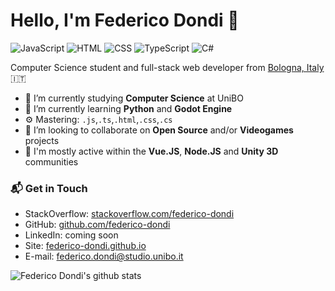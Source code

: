 # Hello, I'm Federico Dondi 👋

![JavaScript](https://img.shields.io/badge/JavaScript-Expert-yellow)
![HTML](https://img.shields.io/badge/HTML-Expert-orange)
![CSS](https://img.shields.io/badge/CSS-Expert-blue)
![TypeScript](https://img.shields.io/badge/TypeScript-Intermediate-lightgrey)
![C#](https://img.shields.io/badge/CSharp-Intermediate-green)

Computer Science student and full-stack web developer from [Bologna, Italy](https://g.page/Due-Torri-Bologna?share) 🇮🇹

- 🔭 I’m currently studying **Computer Science** at UniBO
- 🌱 I’m currently learning **Python** and **Godot Engine**
- ⚙️ Mastering: `.js`,`.ts`,`.html`,`.css`,`.cs`
- 👯 I’m looking to collaborate on **Open Source** and/or **Videogames** projects
- 💬 I'm mostly active within the **Vue.JS**, **Node.JS** and **Unity 3D** communities

### 📬 Get in Touch

- StackOverflow: [stackoverflow.com/federico-dondi][1]
- GitHub: [github.com/federico-dondi][2]
- LinkedIn: coming soon
- Site: [federico-dondi.github.io][3]
- E-mail: federico.dondi@studio.unibo.it

![Federico Dondi's github stats](https://github-readme-stats.vercel.app/api?username=federico-dondi&show_icons=true&hide_border=true)

[1]: https://stackoverflow.com/users/13278024/federico-dondi
[2]: https://github.com/federico-dondi
[3]: https://federico-dondi.github.io
